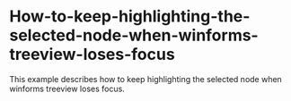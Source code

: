 # How-to-keep-highlighting-the-selected-node-when-winforms-treeview-loses-focus
This example describes how to keep highlighting the selected node when winforms treeview loses focus.
